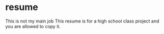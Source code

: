 # resume
This is not my main job
This resume is for a high school class project and you are allowed to copy it.

